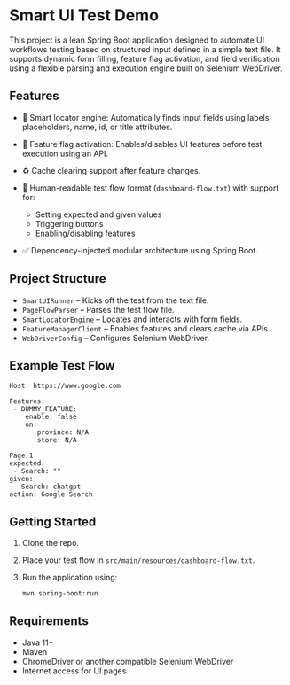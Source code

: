 # Smart UI Test Demo

This project is a lean Spring Boot application designed to automate UI workflows testing based on structured input defined in a simple text file. It supports dynamic form filling, feature flag activation, and field verification using a flexible parsing and execution engine built on Selenium WebDriver.

## Features

* 🧠 Smart locator engine: Automatically finds input fields using labels, placeholders, name, id, or title attributes.
* 🔧 Feature flag activation: Enables/disables UI features before test execution using an API.
* ♻️ Cache clearing support after feature changes.
* 📄 Human-readable test flow format (`dashboard-flow.txt`) with support for:

    * Setting expected and given values
    * Triggering buttons
    * Enabling/disabling features
* ✅ Dependency-injected modular architecture using Spring Boot.

## Project Structure

* `SmartUIRunner` – Kicks off the test from the text file.
* `PageFlowParser` – Parses the test flow file.
* `SmartLocatorEngine` – Locates and interacts with form fields.
* `FeatureManagerClient` – Enables features and clears cache via APIs.
* `WebDriverConfig` – Configures Selenium WebDriver.

## Example Test Flow

```text
Host: https://www.google.com

Features:
 - DUMMY_FEATURE:
    enable: false
    on:
       province: N/A
       store: N/A

Page 1
expected:
 - Search: ""
given:
 - Search: chatgpt
action: Google Search
```

## Getting Started

1. Clone the repo.
2. Place your test flow in `src/main/resources/dashboard-flow.txt`.
3. Run the application using:

   ```bash
   mvn spring-boot:run
   ```

## Requirements

* Java 11+
* Maven
* ChromeDriver or another compatible Selenium WebDriver
* Internet access for UI pages
